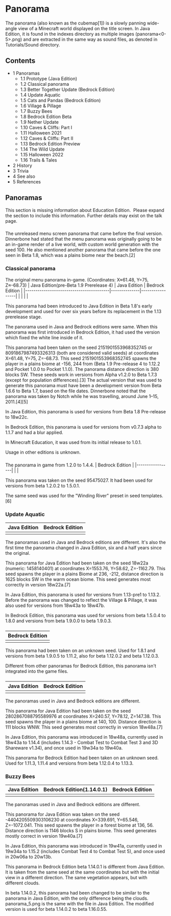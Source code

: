 # Panorama
The panorama (also known as the cubemap[1]) is a slowly panning wide-angle view of a Minecraft world displayed on the title screen. In Java Edition, it is found in the indexes directory as multiple images (panorama<0-5>.png) and are extracted in the same way as sound files, as denoted in Tutorials/Sound directory.

## Contents
- 1 Panoramas
	- 1.1 Prototype (Java Edition)
	- 1.2 Classical panorama
	- 1.3 Better Together Update (Bedrock Edition)
	- 1.4 Update Aquatic
	- 1.5 Cats and Pandas (Bedrock Edition)
	- 1.6 Village & Pillage
	- 1.7 Buzzy Bees
	- 1.8 Bedrock Edition Beta
	- 1.9 Nether Update
	- 1.10 Caves & Cliffs: Part I
	- 1.11 Halloween 2021
	- 1.12 Caves & Cliffs: Part II
	- 1.13 Bedrock Edition Preview
	- 1.14 The Wild Update
	- 1.15 Halloween 2022
	- 1.16 Trails & Tales
- 2 History
- 3 Trivia
- 4 See also
- 5 References

## Panoramas

  

This section is missing information about Education Edition. 
Please expand the section to include this information. Further details may exist on the talk page.


### 
The unreleased menu screen panorama that came before the final version.
Dinnerbone had stated that the menu panorama was originally going to be an in-game render of a live world, with custom world generation with the seed 100. He also mentioned another panorama that came before the one seen in Beta 1.8, which was a plains biome near the beach.[2]


### Classical panorama
The original menu panorama in-game. (Coordinates: X≈61.48, Y=75, Z≈-68.73)
| Java Edition(pre-Beta 1.9 Prerelease 4) | Java Edition | Bedrock Edition |
|-----------------------------------------|--------------|-----------------|
|                                         |              |                 |

This panorama had been introduced to Java Edition in Beta 1.8's early development and used for over six years before its replacement in the 1.13 prerelease stage.

The panorama used in Java and Bedrock editions were same. When this panorama was first introduced in Bedrock Edition, it had used the version which fixed the white line inside of it.

This panorama had been taken on the seed 2151901553968352745 or 8091867987493326313 (both are considered valid seeds) at coordinates X=61.48, Y=75, Z=-68.73. This seed 2151901553968352745 spawns the player in a plains biome at -156, 244 from (Beta 1.9 Pre-release 4 to 1.12.2 and Pocket 1.0.0 to Pocket 1.1.0). The panorama distance direction is 380 blocks SW. These seeds work in versions from Alpha v1.2.0 to Beta 1.7.3 (except for population differences).[3] The actual version that was used to generate this panorama must have been a development version from Beta 1.6.6 to Beta 1.7, based on the file dates. Dinnerbone noted that the panorama was taken by Notch while he was travelling, around June 1–15, 2011.[4][5]

In Java Edition, this panorama is used for versions from Beta 1.8 Pre-release to 18w22c.

In Bedrock Edition, this panorama is used for versions from v0.7.3 alpha to 1.1.7 and had a blur applied.

In Minecraft Education, it was used from its initial release to 1.0.1. 

Usage in other editions is unknown.

### 
The panorama in game from 1.2.0 to 1.4.4.
| Bedrock Edition |
|-----------------|
|                 |

This panorama was taken on the seed 95475027. It had been used for versions from beta 1.2.0.2 to 1.5.0.1.

The same seed was used for the "Winding River" preset in seed templates.[6]

### Update Aquatic
| Java Edition | Bedrock Edition |
|--------------|-----------------|
|              |                 |

The panoramas used in Java and Bedrock editions are different. It's also the first time the panorama changed in Java Edition, six and a half years since the original.

This panorama for Java Edition had been taken on the seed 18w22a (numeric: 1458140401) at coordinates X=1553.76, Y=58.62, Z=-1162.79. This seed spawns the player in a plains Biome at 236, -212, distance direction is 1625 blocks SW in the warm ocean biome. This seed generates most correctly in version 18w22a.[7]

In Java Edition, this panorama is used for versions from 1.13-pre1 to 1.13.2. Before the panorama was changed to reflect the Village & Pillage, it was also used for versions from 18w43a to 18w47b.

In Bedrock Edition, this panorama was used for versions from beta 1.5.0.4 to 1.8.0 and versions from beta 1.9.0.0 to beta 1.9.0.3.

### 
| Bedrock Edition |
|-----------------|
|                 |

This panorama had been taken on an unknown seed. Used for 1.8.1 and versions from beta 1.9.0.5 to 1.11.2, also for beta 1.12.0.2 and beta 1.12.0.3.

Different from other panoramas for Bedrock Edition, this panorama isn't integrated into the game files.

### 
| Java Edition | Bedrock Edition |
|--------------|-----------------|
|              |                 |

The panoramas used in Java and Bedrock editions are different.

This panorama for Java Edition had been taken on the seed 2802867088795589976 at coordinates X=240.57, Y=78.12, Z=147.38. This seed spawns the player in a plains biome at 140, 100. Distance direction is 111 blocks WNW. This seed generates most correctly in version 18w48a.[7]

In Java Edition, this panorama was introduced in 18w48a, currently used in 18w43a to 1.14.4 (includes 1.14.3 - Combat Test to Combat Test 3 and 3D Shareware v1.34), and once used in 19w34a to 19w40a.

This panorama for Bedrock Edition had been taken on an unknown seed. Used for 1.11.3, 1.11.4 and versions from beta 1.12.0.4 to 1.13.3.

### Buzzy Bees
| Java Edition | Bedrock Edition(1.14.0.1) | Bedrock Edition |
|--------------|---------------------------|-----------------|
|              |                           |                 |

The panoramas used in Java and Bedrock editions are different.

This panorama for Java Edition was taken on the seed -4404205509303106230 at coordinates X=339.691, Y=65.546, Z=-1072.041. This seed spawns the player in a forest biome at 136, 56. Distance direction is 1146 blocks S in plains biome. This seed generates mostly correct in version 19w40a.[7]

In Java Edition, this panorama was introduced in 19w41a, currently used in 19w34a to 1.15.2 (includes Combat Test 4 to Combat Test 5), and once used in 20w06a to 20w13b.

This panorama in Bedrock Edition beta 1.14.0.1 is different from Java Edition. It is taken from the same seed at the same coordinates but with the initial view in a different direction. The same vegetation appears, but with different clouds.

In beta 1.14.0.2, this panorama had been changed to be similar to the panorama in Java Edition, with the only difference being the clouds. panorama_5.png is the same with the file in Java Edition. The modified version is used for beta 1.14.0.2 to beta 1.16.0.55.

